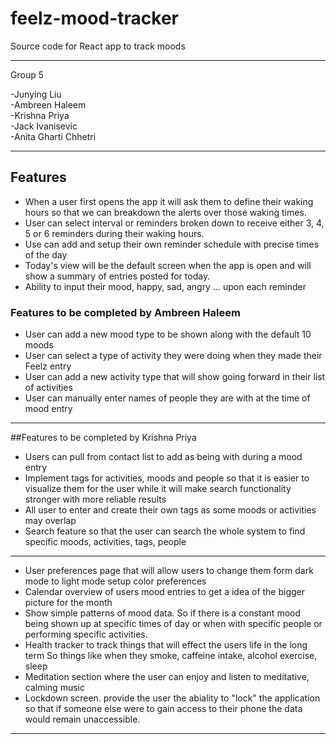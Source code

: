 # feelz-mood-tracker

Source code for React app to track moods

---

Group 5

-Junying Liu  
-Ambreen Haleem  
-Krishna Priya  
-Jack Ivanisevic  
-Anita Gharti Chhetri


---

## Features

- When a user first opens the app it will ask them to define their waking hours so that we can breakdown the alerts over those waking times.
- User can select interval or reminders broken down to receive either 3, 4, 5 or 6 reminders during their waking hours.
- Use can add and setup their own reminder schedule with precise times of the day
- Today's view will be the default screen when the app is open and will show a summary of entries posted for today.
- Ability to input their mood, happy, sad, angry ... upon each reminder

### Features to be completed by Ambreen Haleem

- User can add a new mood type to be shown along with the default 10 moods
- User can select a type of activity they were doing when they made their Feelz entry
- User can add a new activity type that will show going forward in their list of activities
- User can manually enter names of people they are with at the time of mood entry

---
##Features to be completed by Krishna Priya

- Users can pull from contact list to add as being with during a mood entry
- Implement tags for activities, moods and people so that it is easier to visualize them for the user while it will make search functionality stronger with more reliable results
- All user to enter and create their own tags as some moods or activities may overlap
- Search feature so that the user can search the whole system to find specific moods, activities, tags, people

----
- User preferences page that will allow users to change them form dark mode to light mode setup color preferences
- Calendar overview of users mood entries to get a idea of the bigger picture for the month
- Show simple patterns of mood data. So if there is a constant mood being shown up at specific times of day or when with specific people or performing specific activities.
- Health tracker to track things that will effect the users life in the long term So things like when they smoke, caffeine intake, alcohol exercise, sleep
- Meditation section where the user can enjoy and listen to meditative, calming music
- Lockdown screen. provide the user the abiality to "lock" the application so that if someone else were to gain access to their phone the data would remain unaccessible.

---

